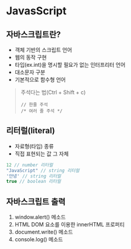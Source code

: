 # JavasScript
## 자바스크립트란?
- 객체 기반의 스크립트 언어
- 웹의 동작 구현
- 타입(ex.int)을 명시할 필요가 없는 인터프리터 언어
- 대소문자 구분
- 기본적으로 함수형 언어

> 주석다는 법(Ctrl + Shift + c)
> ```
> // 한줄 주석
> /* 여러 줄 주석 */
> ```

## 리터럴(literal)
- 자료형(타입) 종류
- 직접 표현되는 값 그 자체

```javascript
12 // number 리터럴
"JavaScript" // string 리터럴
'안녕' // string 리터럴
true // boolean 리터럴
```

## 자바스크립트 출력
1. window.alert() 메소드
2. HTML DOM 요소를 이용한 innerHTML 프로퍼티
3. document.write() 메소드
4. console.log() 메소드

